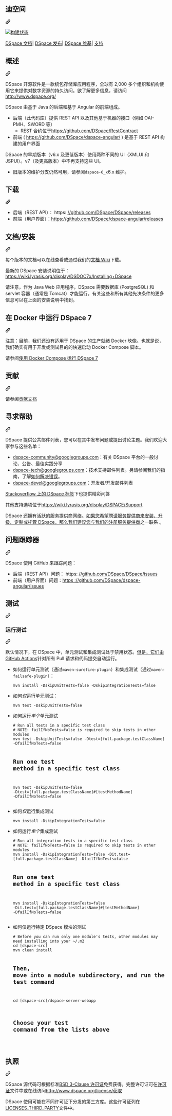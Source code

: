 <div class="Box-sc-g0xbh4-0 bJMeLZ js-snippet-clipboard-copy-unpositioned" data-hpc="true"><article class="markdown-body entry-content container-lg" itemprop="text"><div class="markdown-heading" dir="auto"><h1 tabindex="-1" class="heading-element" dir="auto"><font style="vertical-align: inherit;"><font style="vertical-align: inherit;">迪空间</font></font></h1><a id="user-content-dspace" class="anchor" aria-label="永久链接：DSpace" href="#dspace"><svg class="octicon octicon-link" viewBox="0 0 16 16" version="1.1" width="16" height="16" aria-hidden="true"><path d="m7.775 3.275 1.25-1.25a3.5 3.5 0 1 1 4.95 4.95l-2.5 2.5a3.5 3.5 0 0 1-4.95 0 .751.751 0 0 1 .018-1.042.751.751 0 0 1 1.042-.018 1.998 1.998 0 0 0 2.83 0l2.5-2.5a2.002 2.002 0 0 0-2.83-2.83l-1.25 1.25a.751.751 0 0 1-1.042-.018.751.751 0 0 1-.018-1.042Zm-4.69 9.64a1.998 1.998 0 0 0 2.83 0l1.25-1.25a.751.751 0 0 1 1.042.018.751.751 0 0 1 .018 1.042l-1.25 1.25a3.5 3.5 0 1 1-4.95-4.95l2.5-2.5a3.5 3.5 0 0 1 4.95 0 .751.751 0 0 1-.018 1.042.751.751 0 0 1-1.042.018 1.998 1.998 0 0 0-2.83 0l-2.5 2.5a1.998 1.998 0 0 0 0 2.83Z"></path></svg></a></div>
<p dir="auto"><a href="https://github.com/DSpace/DSpace/actions?query=workflow%3ABuild"><img src="https://github.com/DSpace/DSpace/workflows/Build/badge.svg" alt="构建状态" style="max-width: 100%;"></a></p>
<p dir="auto"><a href="https://wiki.lyrasis.org/display/DSDOC/" rel="nofollow"><font style="vertical-align: inherit;"><font style="vertical-align: inherit;">DSpace 文档</font></font></a><font style="vertical-align: inherit;"><font style="vertical-align: inherit;">|
</font></font><a href="https://github.com/DSpace/DSpace/releases"><font style="vertical-align: inherit;"><font style="vertical-align: inherit;">DSpace 发布</font></font></a><font style="vertical-align: inherit;"><font style="vertical-align: inherit;">|
</font></font><a href="https://wiki.lyrasis.org/display/DSPACE/Home" rel="nofollow"><font style="vertical-align: inherit;"><font style="vertical-align: inherit;">DSpace 维基</font></font></a><font style="vertical-align: inherit;"><font style="vertical-align: inherit;">|
</font></font><a href="https://wiki.lyrasis.org/display/DSPACE/Support" rel="nofollow"><font style="vertical-align: inherit;"><font style="vertical-align: inherit;">支持</font></font></a></p>
<div class="markdown-heading" dir="auto"><h2 tabindex="-1" class="heading-element" dir="auto"><font style="vertical-align: inherit;"><font style="vertical-align: inherit;">概述</font></font></h2><a id="user-content-overview" class="anchor" aria-label="永久链接：概述" href="#overview"><svg class="octicon octicon-link" viewBox="0 0 16 16" version="1.1" width="16" height="16" aria-hidden="true"><path d="m7.775 3.275 1.25-1.25a3.5 3.5 0 1 1 4.95 4.95l-2.5 2.5a3.5 3.5 0 0 1-4.95 0 .751.751 0 0 1 .018-1.042.751.751 0 0 1 1.042-.018 1.998 1.998 0 0 0 2.83 0l2.5-2.5a2.002 2.002 0 0 0-2.83-2.83l-1.25 1.25a.751.751 0 0 1-1.042-.018.751.751 0 0 1-.018-1.042Zm-4.69 9.64a1.998 1.998 0 0 0 2.83 0l1.25-1.25a.751.751 0 0 1 1.042.018.751.751 0 0 1 .018 1.042l-1.25 1.25a3.5 3.5 0 1 1-4.95-4.95l2.5-2.5a3.5 3.5 0 0 1 4.95 0 .751.751 0 0 1-.018 1.042.751.751 0 0 1-1.042.018 1.998 1.998 0 0 0-2.83 0l-2.5 2.5a1.998 1.998 0 0 0 0 2.83Z"></path></svg></a></div>
<p dir="auto"><font style="vertical-align: inherit;"><font style="vertical-align: inherit;">DSpace 开源软件是一款统包存储库应用程序，全球有 2,000 多个组织和机构使用它来提供对数字资源的持久访问。</font><font style="vertical-align: inherit;">欲了解更多信息，请访问</font></font><a href="http://www.dspace.org/" rel="nofollow"><font style="vertical-align: inherit;"><font style="vertical-align: inherit;">http://www.dspace.org/</font></font></a></p>
<p dir="auto"><font style="vertical-align: inherit;"><font style="vertical-align: inherit;">DSpace 由基于 Java 的后端和基于 Angular 的前端组成。</font></font></p>
<ul dir="auto">
<li><font style="vertical-align: inherit;"><font style="vertical-align: inherit;">后端（此代码库）提供 REST API 以及其他基于机器的接口（例如 OAI-PMH、SWORD 等）
</font></font><ul dir="auto">
<li><font style="vertical-align: inherit;"><font style="vertical-align: inherit;">REST 合约位于</font></font><a href="https://github.com/DSpace/RestContract"><font style="vertical-align: inherit;"><font style="vertical-align: inherit;">https://github.com/DSpace/RestContract</font></font></a></li>
</ul>
</li>
<li><font style="vertical-align: inherit;"><font style="vertical-align: inherit;">前端 ( </font></font><a href="https://github.com/DSpace/dspace-angular/"><font style="vertical-align: inherit;"><font style="vertical-align: inherit;">https://github.com/DSpace/dspace-angular/</font></font></a><font style="vertical-align: inherit;"><font style="vertical-align: inherit;"> ) 是基于 REST API 构建的用户界面</font></font></li>
</ul>
<p dir="auto"><font style="vertical-align: inherit;"><font style="vertical-align: inherit;">DSpace 的早期版本（v6.x 及更低版本）使用两种不同的 UI（XMLUI 和 JSPUI）。</font><font style="vertical-align: inherit;">v7（及更高版本）中不再支持这些 UI。</font></font></p>
<ul dir="auto">
<li><font style="vertical-align: inherit;"><font style="vertical-align: inherit;">旧版本的维护分支仍然可用，请参阅</font></font><code>dspace-6_x</code><font style="vertical-align: inherit;"><font style="vertical-align: inherit;">6.x 维护。</font></font></li>
</ul>
<div class="markdown-heading" dir="auto"><h2 tabindex="-1" class="heading-element" dir="auto"><font style="vertical-align: inherit;"><font style="vertical-align: inherit;">下载</font></font></h2><a id="user-content-downloads" class="anchor" aria-label="永久链接：下载" href="#downloads"><svg class="octicon octicon-link" viewBox="0 0 16 16" version="1.1" width="16" height="16" aria-hidden="true"><path d="m7.775 3.275 1.25-1.25a3.5 3.5 0 1 1 4.95 4.95l-2.5 2.5a3.5 3.5 0 0 1-4.95 0 .751.751 0 0 1 .018-1.042.751.751 0 0 1 1.042-.018 1.998 1.998 0 0 0 2.83 0l2.5-2.5a2.002 2.002 0 0 0-2.83-2.83l-1.25 1.25a.751.751 0 0 1-1.042-.018.751.751 0 0 1-.018-1.042Zm-4.69 9.64a1.998 1.998 0 0 0 2.83 0l1.25-1.25a.751.751 0 0 1 1.042.018.751.751 0 0 1 .018 1.042l-1.25 1.25a3.5 3.5 0 1 1-4.95-4.95l2.5-2.5a3.5 3.5 0 0 1 4.95 0 .751.751 0 0 1-.018 1.042.751.751 0 0 1-1.042.018 1.998 1.998 0 0 0-2.83 0l-2.5 2.5a1.998 1.998 0 0 0 0 2.83Z"></path></svg></a></div>
<ul dir="auto">
<li><font style="vertical-align: inherit;"><font style="vertical-align: inherit;">后端（REST API）： https: </font></font><a href="https://github.com/DSpace/DSpace/releases"><font style="vertical-align: inherit;"><font style="vertical-align: inherit;">//github.com/DSpace/DSpace/releases</font></font></a></li>
<li><font style="vertical-align: inherit;"><font style="vertical-align: inherit;">前端（用户界面）：</font></font><a href="https://github.com/DSpace/dspace-angular/releases"><font style="vertical-align: inherit;"><font style="vertical-align: inherit;">https://github.com/DSpace/dspace-angular/releases</font></font></a></li>
</ul>
<div class="markdown-heading" dir="auto"><h2 tabindex="-1" class="heading-element" dir="auto"><font style="vertical-align: inherit;"><font style="vertical-align: inherit;">文档/安装</font></font></h2><a id="user-content-documentation--installation" class="anchor" aria-label="永久链接：文档/安装" href="#documentation--installation"><svg class="octicon octicon-link" viewBox="0 0 16 16" version="1.1" width="16" height="16" aria-hidden="true"><path d="m7.775 3.275 1.25-1.25a3.5 3.5 0 1 1 4.95 4.95l-2.5 2.5a3.5 3.5 0 0 1-4.95 0 .751.751 0 0 1 .018-1.042.751.751 0 0 1 1.042-.018 1.998 1.998 0 0 0 2.83 0l2.5-2.5a2.002 2.002 0 0 0-2.83-2.83l-1.25 1.25a.751.751 0 0 1-1.042-.018.751.751 0 0 1-.018-1.042Zm-4.69 9.64a1.998 1.998 0 0 0 2.83 0l1.25-1.25a.751.751 0 0 1 1.042.018.751.751 0 0 1 .018 1.042l-1.25 1.25a3.5 3.5 0 1 1-4.95-4.95l2.5-2.5a3.5 3.5 0 0 1 4.95 0 .751.751 0 0 1-.018 1.042.751.751 0 0 1-1.042.018 1.998 1.998 0 0 0-2.83 0l-2.5 2.5a1.998 1.998 0 0 0 0 2.83Z"></path></svg></a></div>
<p dir="auto"><font style="vertical-align: inherit;"><font style="vertical-align: inherit;">每个版本的文档可以在线查看或通过我们的</font></font><a href="https://wiki.lyrasis.org/display/DSDOC/" rel="nofollow"><font style="vertical-align: inherit;"><font style="vertical-align: inherit;">文档 Wiki</font></font></a><font style="vertical-align: inherit;"><font style="vertical-align: inherit;">下载。</font></font></p>
<p dir="auto"><font style="vertical-align: inherit;"><font style="vertical-align: inherit;">最新的 DSpace 安装说明位于：
 </font></font><a href="https://wiki.lyrasis.org/display/DSDOC7x/Installing+DSpace" rel="nofollow"><font style="vertical-align: inherit;"><font style="vertical-align: inherit;">https://wiki.lyrasis.org/display/DSDOC7x/Installing+DSpace</font></font></a></p>
<p dir="auto"><font style="vertical-align: inherit;"><font style="vertical-align: inherit;">请注意，作为 Java Web 应用程序，DSpace 需要数据库 (PostgreSQL) 和 servlet 容器（通常是 Tomcat）才能运行。</font><font style="vertical-align: inherit;">有关这些和所有其他先决条件的更多信息可以在上面的安装说明中找到。</font></font></p>
<div class="markdown-heading" dir="auto"><h2 tabindex="-1" class="heading-element" dir="auto"><font style="vertical-align: inherit;"><font style="vertical-align: inherit;">在 Docker 中运行 DSpace 7</font></font></h2><a id="user-content-running-dspace-7-in-docker" class="anchor" aria-label="永久链接：在 Docker 中运行 DSpace 7" href="#running-dspace-7-in-docker"><svg class="octicon octicon-link" viewBox="0 0 16 16" version="1.1" width="16" height="16" aria-hidden="true"><path d="m7.775 3.275 1.25-1.25a3.5 3.5 0 1 1 4.95 4.95l-2.5 2.5a3.5 3.5 0 0 1-4.95 0 .751.751 0 0 1 .018-1.042.751.751 0 0 1 1.042-.018 1.998 1.998 0 0 0 2.83 0l2.5-2.5a2.002 2.002 0 0 0-2.83-2.83l-1.25 1.25a.751.751 0 0 1-1.042-.018.751.751 0 0 1-.018-1.042Zm-4.69 9.64a1.998 1.998 0 0 0 2.83 0l1.25-1.25a.751.751 0 0 1 1.042.018.751.751 0 0 1 .018 1.042l-1.25 1.25a3.5 3.5 0 1 1-4.95-4.95l2.5-2.5a3.5 3.5 0 0 1 4.95 0 .751.751 0 0 1-.018 1.042.751.751 0 0 1-1.042.018 1.998 1.998 0 0 0-2.83 0l-2.5 2.5a1.998 1.998 0 0 0 0 2.83Z"></path></svg></a></div>
<p dir="auto"><font style="vertical-align: inherit;"><font style="vertical-align: inherit;">注意：目前，我们还没有适用于 DSpace 的生产就绪 Docker 映像。</font><font style="vertical-align: inherit;">也就是说，我们确实有用于开发或测试目的的快速启动 Docker Compose 脚本。</font></font></p>
<p dir="auto"><font style="vertical-align: inherit;"><font style="vertical-align: inherit;">请参阅</font></font><a href="/DSpace/DSpace/blob/main/dspace/src/main/docker-compose/README.md"><font style="vertical-align: inherit;"><font style="vertical-align: inherit;">使用 Docker Compose 运行 DSpace 7</font></font></a></p>
<div class="markdown-heading" dir="auto"><h2 tabindex="-1" class="heading-element" dir="auto"><font style="vertical-align: inherit;"><font style="vertical-align: inherit;">贡献</font></font></h2><a id="user-content-contributing" class="anchor" aria-label="永久链接：贡献" href="#contributing"><svg class="octicon octicon-link" viewBox="0 0 16 16" version="1.1" width="16" height="16" aria-hidden="true"><path d="m7.775 3.275 1.25-1.25a3.5 3.5 0 1 1 4.95 4.95l-2.5 2.5a3.5 3.5 0 0 1-4.95 0 .751.751 0 0 1 .018-1.042.751.751 0 0 1 1.042-.018 1.998 1.998 0 0 0 2.83 0l2.5-2.5a2.002 2.002 0 0 0-2.83-2.83l-1.25 1.25a.751.751 0 0 1-1.042-.018.751.751 0 0 1-.018-1.042Zm-4.69 9.64a1.998 1.998 0 0 0 2.83 0l1.25-1.25a.751.751 0 0 1 1.042.018.751.751 0 0 1 .018 1.042l-1.25 1.25a3.5 3.5 0 1 1-4.95-4.95l2.5-2.5a3.5 3.5 0 0 1 4.95 0 .751.751 0 0 1-.018 1.042.751.751 0 0 1-1.042.018 1.998 1.998 0 0 0-2.83 0l-2.5 2.5a1.998 1.998 0 0 0 0 2.83Z"></path></svg></a></div>
<p dir="auto"><font style="vertical-align: inherit;"><font style="vertical-align: inherit;">请参阅</font></font><a href="/DSpace/DSpace/blob/main/CONTRIBUTING.md"><font style="vertical-align: inherit;"><font style="vertical-align: inherit;">贡献文档</font></font></a></p>
<div class="markdown-heading" dir="auto"><h2 tabindex="-1" class="heading-element" dir="auto"><font style="vertical-align: inherit;"><font style="vertical-align: inherit;">寻求帮助</font></font></h2><a id="user-content-getting-help" class="anchor" aria-label="永久链接：获取帮助" href="#getting-help"><svg class="octicon octicon-link" viewBox="0 0 16 16" version="1.1" width="16" height="16" aria-hidden="true"><path d="m7.775 3.275 1.25-1.25a3.5 3.5 0 1 1 4.95 4.95l-2.5 2.5a3.5 3.5 0 0 1-4.95 0 .751.751 0 0 1 .018-1.042.751.751 0 0 1 1.042-.018 1.998 1.998 0 0 0 2.83 0l2.5-2.5a2.002 2.002 0 0 0-2.83-2.83l-1.25 1.25a.751.751 0 0 1-1.042-.018.751.751 0 0 1-.018-1.042Zm-4.69 9.64a1.998 1.998 0 0 0 2.83 0l1.25-1.25a.751.751 0 0 1 1.042.018.751.751 0 0 1 .018 1.042l-1.25 1.25a3.5 3.5 0 1 1-4.95-4.95l2.5-2.5a3.5 3.5 0 0 1 4.95 0 .751.751 0 0 1-.018 1.042.751.751 0 0 1-1.042.018 1.998 1.998 0 0 0-2.83 0l-2.5 2.5a1.998 1.998 0 0 0 0 2.83Z"></path></svg></a></div>
<p dir="auto"><font style="vertical-align: inherit;"><font style="vertical-align: inherit;">DSpace 提供公共邮件列表，您可以在其中发布问题或提出讨论主题。</font><font style="vertical-align: inherit;">我们欢迎大家参与这些名单：</font></font></p>
<ul dir="auto">
<li><a href="https://groups.google.com/d/forum/dspace-community" rel="nofollow"><font style="vertical-align: inherit;"><font style="vertical-align: inherit;">dspace-community@googlegroups.com</font></font></a><font style="vertical-align: inherit;"><font style="vertical-align: inherit;">：有关 DSpace 平台的一般讨论、公告、最佳实践分享</font></font></li>
<li><a href="https://groups.google.com/d/forum/dspace-tech" rel="nofollow"><font style="vertical-align: inherit;"><font style="vertical-align: inherit;">dspace-tech@googlegroups.com</font></font></a><font style="vertical-align: inherit;"><font style="vertical-align: inherit;">：技术支持邮件列表。</font><font style="vertical-align: inherit;">另请参阅我们的指南，了解</font></font><a href="https://wiki.lyrasis.org/display/DSPACE/Troubleshoot+an+error" rel="nofollow"><font style="vertical-align: inherit;"><font style="vertical-align: inherit;">如何解决错误</font></font></a><font style="vertical-align: inherit;"><font style="vertical-align: inherit;">。</font></font></li>
<li><a href="https://groups.google.com/d/forum/dspace-devel" rel="nofollow"><font style="vertical-align: inherit;"><font style="vertical-align: inherit;">dspace-devel@googlegroups.com</font></font></a><font style="vertical-align: inherit;"><font style="vertical-align: inherit;">：开发者/开发邮件列表</font></font></li>
</ul>
<p dir="auto"><font style="vertical-align: inherit;"><a href="http://stackoverflow.com/questions/tagged/dspace" rel="nofollow"><font style="vertical-align: inherit;">Stackoverflow 上的 DSpace 标签</font></a><font style="vertical-align: inherit;">下也提供精彩问答</font></font><a href="http://stackoverflow.com/questions/tagged/dspace" rel="nofollow"><font style="vertical-align: inherit;"></font></a></p>
<p dir="auto"><font style="vertical-align: inherit;"><font style="vertical-align: inherit;">其他支持选项位于</font></font><a href="https://wiki.lyrasis.org/display/DSPACE/Support" rel="nofollow"><font style="vertical-align: inherit;"><font style="vertical-align: inherit;">https://wiki.lyrasis.org/display/DSPACE/Support</font></font></a></p>
<p dir="auto"><font style="vertical-align: inherit;"><font style="vertical-align: inherit;">DSpace 还拥有活跃的服务提供商网络。</font></font><a href="http://www.dspace.org/service-providers" rel="nofollow"><font style="vertical-align: inherit;"><font style="vertical-align: inherit;">如果您希望聘请服务提供商来安装、升级、定制或托管 DSpace，那么我们建议您与我们的注册服务提供商</font></font></a><font style="vertical-align: inherit;"><font style="vertical-align: inherit;">之一联系
</font><font style="vertical-align: inherit;">。</font></font></p>
<div class="markdown-heading" dir="auto"><h2 tabindex="-1" class="heading-element" dir="auto"><font style="vertical-align: inherit;"><font style="vertical-align: inherit;">问题跟踪器</font></font></h2><a id="user-content-issue-tracker" class="anchor" aria-label="永久链接：问题跟踪器" href="#issue-tracker"><svg class="octicon octicon-link" viewBox="0 0 16 16" version="1.1" width="16" height="16" aria-hidden="true"><path d="m7.775 3.275 1.25-1.25a3.5 3.5 0 1 1 4.95 4.95l-2.5 2.5a3.5 3.5 0 0 1-4.95 0 .751.751 0 0 1 .018-1.042.751.751 0 0 1 1.042-.018 1.998 1.998 0 0 0 2.83 0l2.5-2.5a2.002 2.002 0 0 0-2.83-2.83l-1.25 1.25a.751.751 0 0 1-1.042-.018.751.751 0 0 1-.018-1.042Zm-4.69 9.64a1.998 1.998 0 0 0 2.83 0l1.25-1.25a.751.751 0 0 1 1.042.018.751.751 0 0 1 .018 1.042l-1.25 1.25a3.5 3.5 0 1 1-4.95-4.95l2.5-2.5a3.5 3.5 0 0 1 4.95 0 .751.751 0 0 1-.018 1.042.751.751 0 0 1-1.042.018 1.998 1.998 0 0 0-2.83 0l-2.5 2.5a1.998 1.998 0 0 0 0 2.83Z"></path></svg></a></div>
<p dir="auto"><font style="vertical-align: inherit;"><font style="vertical-align: inherit;">DSpace 使用 GitHub 来跟踪问题：</font></font></p>
<ul dir="auto">
<li><font style="vertical-align: inherit;"><font style="vertical-align: inherit;">后端（REST API）问题： https: </font></font><a href="https://github.com/DSpace/DSpace/issues"><font style="vertical-align: inherit;"><font style="vertical-align: inherit;">//github.com/DSpace/DSpace/issues</font></font></a></li>
<li><font style="vertical-align: inherit;"><font style="vertical-align: inherit;">前端（用户界面）问题：</font></font><a href="https://github.com/DSpace/dspace-angular/issues"><font style="vertical-align: inherit;"><font style="vertical-align: inherit;">https ://github.com/DSpace/dspace-angular/issues</font></font></a></li>
</ul>
<div class="markdown-heading" dir="auto"><h2 tabindex="-1" class="heading-element" dir="auto"><font style="vertical-align: inherit;"><font style="vertical-align: inherit;">测试</font></font></h2><a id="user-content-testing" class="anchor" aria-label="永久链接：测试" href="#testing"><svg class="octicon octicon-link" viewBox="0 0 16 16" version="1.1" width="16" height="16" aria-hidden="true"><path d="m7.775 3.275 1.25-1.25a3.5 3.5 0 1 1 4.95 4.95l-2.5 2.5a3.5 3.5 0 0 1-4.95 0 .751.751 0 0 1 .018-1.042.751.751 0 0 1 1.042-.018 1.998 1.998 0 0 0 2.83 0l2.5-2.5a2.002 2.002 0 0 0-2.83-2.83l-1.25 1.25a.751.751 0 0 1-1.042-.018.751.751 0 0 1-.018-1.042Zm-4.69 9.64a1.998 1.998 0 0 0 2.83 0l1.25-1.25a.751.751 0 0 1 1.042.018.751.751 0 0 1 .018 1.042l-1.25 1.25a3.5 3.5 0 1 1-4.95-4.95l2.5-2.5a3.5 3.5 0 0 1 4.95 0 .751.751 0 0 1-.018 1.042.751.751 0 0 1-1.042.018 1.998 1.998 0 0 0-2.83 0l-2.5 2.5a1.998 1.998 0 0 0 0 2.83Z"></path></svg></a></div>
<div class="markdown-heading" dir="auto"><h3 tabindex="-1" class="heading-element" dir="auto"><font style="vertical-align: inherit;"><font style="vertical-align: inherit;">运行测试</font></font></h3><a id="user-content-running-tests" class="anchor" aria-label="永久链接：运行测试" href="#running-tests"><svg class="octicon octicon-link" viewBox="0 0 16 16" version="1.1" width="16" height="16" aria-hidden="true"><path d="m7.775 3.275 1.25-1.25a3.5 3.5 0 1 1 4.95 4.95l-2.5 2.5a3.5 3.5 0 0 1-4.95 0 .751.751 0 0 1 .018-1.042.751.751 0 0 1 1.042-.018 1.998 1.998 0 0 0 2.83 0l2.5-2.5a2.002 2.002 0 0 0-2.83-2.83l-1.25 1.25a.751.751 0 0 1-1.042-.018.751.751 0 0 1-.018-1.042Zm-4.69 9.64a1.998 1.998 0 0 0 2.83 0l1.25-1.25a.751.751 0 0 1 1.042.018.751.751 0 0 1 .018 1.042l-1.25 1.25a3.5 3.5 0 1 1-4.95-4.95l2.5-2.5a3.5 3.5 0 0 1 4.95 0 .751.751 0 0 1-.018 1.042.751.751 0 0 1-1.042.018 1.998 1.998 0 0 0-2.83 0l-2.5 2.5a1.998 1.998 0 0 0 0 2.83Z"></path></svg></a></div>
<p dir="auto"><font style="vertical-align: inherit;"><font style="vertical-align: inherit;">默认情况下，在 DSpace 中，单元测试和集成测试处于禁用状态。</font></font><a href="https://github.com/DSpace/DSpace/actions?query=workflow%3ABuild"><font style="vertical-align: inherit;"><font style="vertical-align: inherit;">但是，它们由GitHub Actions</font></font></a><font style="vertical-align: inherit;"><font style="vertical-align: inherit;">针对所有 Pull 请求和代码提交自动运行</font><font style="vertical-align: inherit;">。</font></font></p>
<ul dir="auto">
<li><font style="vertical-align: inherit;"><font style="vertical-align: inherit;">如何运行单元测试（通过</font></font><code>maven-surefire-plugin</code><font style="vertical-align: inherit;"><font style="vertical-align: inherit;">）和集成测试（通过</font></font><code>maven-failsafe-plugin</code><font style="vertical-align: inherit;"><font style="vertical-align: inherit;">）：
</font></font><div class="snippet-clipboard-content notranslate position-relative overflow-auto"><pre class="notranslate"><code>mvn install -DskipUnitTests=false -DskipIntegrationTests=false
</code></pre><div class="zeroclipboard-container">
   
  </div></div>
</li>
<li><font style="vertical-align: inherit;"><font style="vertical-align: inherit;">如何</font></font><em><font style="vertical-align: inherit;"><font style="vertical-align: inherit;">仅</font></font></em><font style="vertical-align: inherit;"><font style="vertical-align: inherit;">运行单元测试：
</font></font><div class="snippet-clipboard-content notranslate position-relative overflow-auto"><pre class="notranslate"><code>mvn test -DskipUnitTests=false
</code></pre><div class="zeroclipboard-container">
  
  </div></div>
</li>
<li><font style="vertical-align: inherit;"><font style="vertical-align: inherit;">如何运行</font></font><em><font style="vertical-align: inherit;"><font style="vertical-align: inherit;">单个</font></font></em><font style="vertical-align: inherit;"><font style="vertical-align: inherit;">单元测试
</font></font><div class="snippet-clipboard-content notranslate position-relative overflow-auto"><pre class="notranslate"><code># Run all tests in a specific test class
# NOTE: failIfNoTests=false is required to skip tests in other modules
mvn test -DskipUnitTests=false -Dtest=[full.package.testClassName] -DfailIfNoTests=false

# Run one test method in a specific test class
mvn test -DskipUnitTests=false -Dtest=[full.package.testClassName]#[testMethodName] -DfailIfNoTests=false
</code></pre><div class="zeroclipboard-container">
   
  </div></div>
</li>
<li><font style="vertical-align: inherit;"><font style="vertical-align: inherit;">如何</font></font><em><font style="vertical-align: inherit;"><font style="vertical-align: inherit;">仅</font></font></em><font style="vertical-align: inherit;"><font style="vertical-align: inherit;">运行集成测试
</font></font><div class="snippet-clipboard-content notranslate position-relative overflow-auto"><pre class="notranslate"><code>mvn install -DskipIntegrationTests=false
</code></pre><div class="zeroclipboard-container">
    
  </div></div>
</li>
<li><font style="vertical-align: inherit;"><font style="vertical-align: inherit;">如何运行</font></font><em><font style="vertical-align: inherit;"><font style="vertical-align: inherit;">单个</font></font></em><font style="vertical-align: inherit;"><font style="vertical-align: inherit;">集成测试
</font></font><div class="snippet-clipboard-content notranslate position-relative overflow-auto"><pre class="notranslate"><code># Run all integration tests in a specific test class
# NOTE: failIfNoTests=false is required to skip tests in other modules
mvn install -DskipIntegrationTests=false -Dit.test=[full.package.testClassName] -DfailIfNoTests=false

# Run one test method in a specific test class
mvn install -DskipIntegrationTests=false -Dit.test=[full.package.testClassName]#[testMethodName] -DfailIfNoTests=false
</code></pre><div class="zeroclipboard-container">
    
  </div></div>
</li>
<li><font style="vertical-align: inherit;"><font style="vertical-align: inherit;">如何仅运行特定 DSpace 模块的测试
</font></font><div class="snippet-clipboard-content notranslate position-relative overflow-auto"><pre class="notranslate"><code># Before you can run only one module's tests, other modules may need installing into your ~/.m2
cd [dspace-src]
mvn clean install

# Then, move into a module subdirectory, and run the test command
cd [dspace-src]/dspace-server-webapp
# Choose your test command from the lists above
</code></pre><div class="zeroclipboard-container">
   
  </div></div>
</li>
</ul>
<div class="markdown-heading" dir="auto"><h2 tabindex="-1" class="heading-element" dir="auto"><font style="vertical-align: inherit;"><font style="vertical-align: inherit;">执照</font></font></h2><a id="user-content-license" class="anchor" aria-label="永久链接：许可证" href="#license"><svg class="octicon octicon-link" viewBox="0 0 16 16" version="1.1" width="16" height="16" aria-hidden="true"><path d="m7.775 3.275 1.25-1.25a3.5 3.5 0 1 1 4.95 4.95l-2.5 2.5a3.5 3.5 0 0 1-4.95 0 .751.751 0 0 1 .018-1.042.751.751 0 0 1 1.042-.018 1.998 1.998 0 0 0 2.83 0l2.5-2.5a2.002 2.002 0 0 0-2.83-2.83l-1.25 1.25a.751.751 0 0 1-1.042-.018.751.751 0 0 1-.018-1.042Zm-4.69 9.64a1.998 1.998 0 0 0 2.83 0l1.25-1.25a.751.751 0 0 1 1.042.018.751.751 0 0 1 .018 1.042l-1.25 1.25a3.5 3.5 0 1 1-4.95-4.95l2.5-2.5a3.5 3.5 0 0 1 4.95 0 .751.751 0 0 1-.018 1.042.751.751 0 0 1-1.042.018 1.998 1.998 0 0 0-2.83 0l-2.5 2.5a1.998 1.998 0 0 0 0 2.83Z"></path></svg></a></div>
<p dir="auto"><font style="vertical-align: inherit;"><font style="vertical-align: inherit;">DSpace 源代码可根据标准</font></font><a href="https://opensource.org/licenses/BSD-3-Clause" rel="nofollow"><font style="vertical-align: inherit;"><font style="vertical-align: inherit;">BSD 3-Clause 许可证</font></font></a><font style="vertical-align: inherit;"><font style="vertical-align: inherit;">免费获得。</font><font style="vertical-align: inherit;">完整许可证可在</font></font><a href="/DSpace/DSpace/blob/main/LICENSE"><font style="vertical-align: inherit;"><font style="vertical-align: inherit;">许可证</font></font></a><font style="vertical-align: inherit;"><font style="vertical-align: inherit;">文件中或在线访问</font></font><a href="http://www.dspace.org/license/" rel="nofollow"><font style="vertical-align: inherit;"><font style="vertical-align: inherit;">http://www.dspace.org/license/获取</font></font></a></p>
<p dir="auto"><font style="vertical-align: inherit;"><font style="vertical-align: inherit;">DSpace 使用可能在不同许可证下分发的第三方库。</font><font style="vertical-align: inherit;">这些许可证列在</font></font><a href="/DSpace/DSpace/blob/main/LICENSES_THIRD_PARTY"><font style="vertical-align: inherit;"><font style="vertical-align: inherit;">LICENSES_THIRD_PARTY</font></font></a><font style="vertical-align: inherit;"><font style="vertical-align: inherit;">文件中。</font></font></p>
</article></div>
